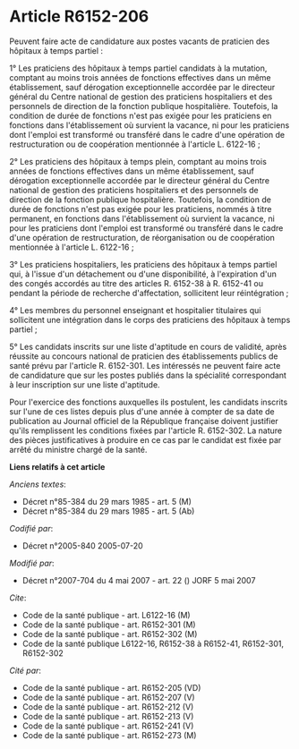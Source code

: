 # Article R6152-206

Peuvent faire acte de candidature aux postes vacants de praticien des hôpitaux à temps partiel :

1° Les praticiens des hôpitaux à temps partiel candidats à la mutation, comptant au moins trois années de fonctions
effectives dans un même établissement, sauf dérogation exceptionnelle accordée par le directeur général du Centre national de
gestion des praticiens hospitaliers et des personnels de direction de la fonction publique hospitalière. Toutefois, la
condition de durée de fonctions n'est pas exigée pour les praticiens en fonctions dans l'établissement où survient la
vacance, ni pour les praticiens dont l'emploi est transformé ou transféré dans le cadre d'une opération de restructuration ou
de coopération mentionnée à l'article L. 6122-16 ;

2° Les praticiens des hôpitaux à temps plein, comptant au moins trois années de fonctions effectives dans un même
établissement, sauf dérogation exceptionnelle accordée par le directeur général du Centre national de gestion des praticiens
hospitaliers et des personnels de direction de la fonction publique hospitalière. Toutefois, la condition de durée de
fonctions n'est pas exigée pour les praticiens, nommés à titre permanent, en fonctions dans l'établissement où survient la
vacance, ni pour les praticiens dont l'emploi est transformé ou transféré dans le cadre d'une opération de restructuration,
de réorganisation ou de coopération mentionnée à l'article L. 6122-16 ;

3° Les praticiens hospitaliers, les praticiens des hôpitaux à temps partiel qui, à l'issue d'un détachement ou d'une
disponibilité, à l'expiration d'un des congés accordés au titre des articles R. 6152-38 à R. 6152-41 ou pendant la période de
recherche d'affectation, sollicitent leur réintégration ;

4° Les membres du personnel enseignant et hospitalier titulaires qui sollicitent une intégration dans le corps des praticiens
des hôpitaux à temps partiel ;

5° Les candidats inscrits sur une liste d'aptitude en cours de validité, après réussite au concours national de praticien des
établissements publics de santé prévu par l'article R. 6152-301. Les intéressés ne peuvent faire acte de candidature que sur
les postes publiés dans la spécialité correspondant à leur inscription sur une liste d'aptitude.

Pour l'exercice des fonctions auxquelles ils postulent, les candidats inscrits sur l'une de ces listes depuis plus d'une
année à compter de sa date de publication au Journal officiel de la République française doivent justifier qu'ils remplissent
les conditions fixées par l'article R. 6152-302. La nature des pièces justificatives à produire en ce cas par le candidat est
fixée par arrêté du ministre chargé de la santé.

**Liens relatifs à cet article**

_Anciens textes_:

  - Décret n°85-384 du 29 mars 1985 - art. 5 (M)
  - Décret n°85-384 du 29 mars 1985 - art. 5 (Ab)

_Codifié par_:

  - Décret n°2005-840 2005-07-20

_Modifié par_:

  - Décret n°2007-704 du 4 mai 2007 - art. 22 () JORF 5 mai 2007

_Cite_:

  - Code de la santé publique - art. L6122-16 (M)
  - Code de la santé publique - art. R6152-301 (M)
  - Code de la santé publique - art. R6152-302 (M)
  - Code de la santé publique L6122-16, R6152-38 à R6152-41, R6152-301, R6152-302

_Cité par_:

  - Code de la santé publique - art. R6152-205 (VD)
  - Code de la santé publique - art. R6152-207 (V)
  - Code de la santé publique - art. R6152-212 (V)
  - Code de la santé publique - art. R6152-213 (V)
  - Code de la santé publique - art. R6152-241 (V)
  - Code de la santé publique - art. R6152-273 (M)
